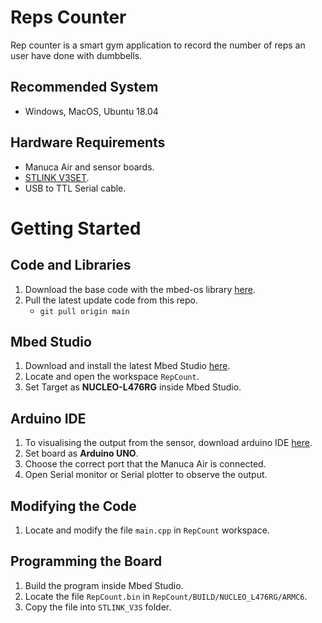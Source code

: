 # Reps Counter
Rep counter is a smart gym application to record the number of reps an user have done with dumbbells.

## Recommended System
* Windows, MacOS, Ubuntu 18.04

## Hardware Requirements
* Manuca Air and sensor boards.
* [STLINK V3SET](https://www.st.com/en/development-tools/stlink-v3set.html).
* USB to TTL Serial cable.

# Getting Started
## Code and Libraries

1. Download the base code with the mbed-os library [here](https://drive.google.com/drive/folders/1or_4bsE6CyxNxOh8ZdXjUYpasFRZvgPO?usp=sharing).
2. Pull the latest update code from this repo.
    * `git pull origin main`


## Mbed Studio

1. Download and install the latest Mbed Studio [here](https://os.mbed.com/studio/).
3. Locate and open the workspace `RepCount`.
2. Set Target as **NUCLEO-L476RG** inside Mbed Studio.

## Arduino IDE
1. To visualising the output from the sensor, download arduino IDE [here](https://www.arduino.cc/en/software).
2. Set board as **Arduino UNO**.
3. Choose the correct port that the Manuca Air is connected.
3. Open Serial monitor or Serial plotter to observe the output.

## Modifying the Code
1. Locate and modify the file `main.cpp` in `RepCount` workspace.

## Programming the Board
1. Build the program inside Mbed Studio.
2. Locate the file `RepCount.bin` in `RepCount/BUILD/NUCLEO_L476RG/ARMC6`.
3. Copy the file into `STLINK_V3S` folder.

